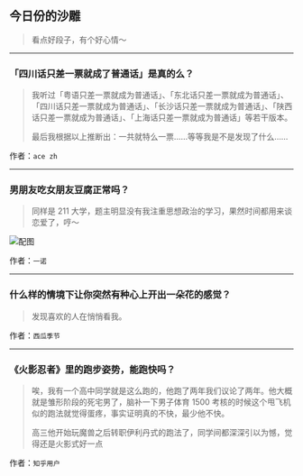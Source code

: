 ## 今日份的沙雕

> 看点好段子，有个好心情～


 
---

### 「四川话只差一票就成了普通话」是真的么？

> 我听过「粤语只差一票就成为普通话」、「东北话只差一票就成为普通话」、「四川话只差一票就成为普通话」、「长沙话只差一票就成为普通话」、「陕西话只差一票就成为普通话」、「上海话只差一票就成为普通话」等若干版本。
> 
> 最后我根据以上推断出：一共就特么一票……等等我是不是发现了什么……


作者：`ace zh`

---

### 男朋友吃女朋友豆腐正常吗？

> 同样是 211 大学，题主明显没有我注重思想政治的学习，果然时间都用来谈恋爱了，哼～



![配图](http://pic3.zhimg.com/70/1b35f83fcb5d2fd9c88ae4759b3a5a22_b.jpg)


作者：`一诺`

---

### 什么样的情境下让你突然有种心上开出一朵花的感觉？

> 发现喜欢的人在悄悄看我。


作者：`西瓜季节`

---

### 《火影忍者》里的跑步姿势，能跑快吗？

> 唉，我有一个高中同学就是这么跑的，他跑了两年我们议论了两年。他大概就是雏形阶段的死宅男了，脑补一下男子体育 1500 考核的时候这个甩飞机似的跑法就觉得蛋疼，事实证明真的不快，最少他不快。
> 
> 高三他开始玩魔兽之后转职伊利丹式的跑法了，同学间都深深引以为憾，觉得还是火影式好一点


作者：`知乎用户`